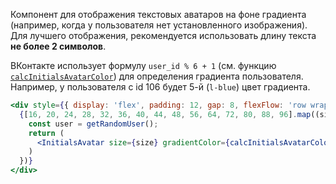 Компонент для отображения текстовых аватаров на фоне градиента (например, когда у пользователя нет установленного изображения).
Для лучшего отображения, рекомендуется использовать длину текста <b>не более 2 символов</b>.

ВКонтакте использует формулу `user_id % 6 + 1` (см. функцию [`calcInitialsAvatarColor`](#/Utils)) для определения градиента пользователя. Например, у пользователя c id 106 будет 5-й (`l-blue`) цвет градиента.

```jsx { "props": { "layout": false, "iframe": false } }
<div style={{ display: 'flex', padding: 12, gap: 8, flexFlow: 'row wrap' }}>
  {[16, 20, 24, 28, 32, 36, 40, 44, 48, 56, 64, 72, 80, 88, 96].map((size) => {
    const user = getRandomUser();
    return (
      <InitialsAvatar size={size} gradientColor={calcInitialsAvatarColor(user.id)}>{user.initials}</InitialsAvatar>
    )
  })}
</div>
```

